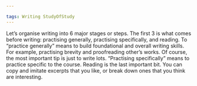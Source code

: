 ```yaml
---

tags: Writing StudyOfStudy 
---
```


Let’s organise writing into 6 major stages or steps. The first 3 is what comes before writing: practising generally, practising specifically, and reading. To “practice generally” means to build foundational and overall writing skills. For example, practising brevity and proofreading other’s works. Of course, the most important tip is just to write lots. “Practising specifically” means to practice specific to the course. Reading is the last important bit. You can copy and imitate excerpts that you like, or break down ones that you think are interesting.